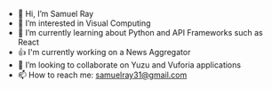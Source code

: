 - 👋 Hi, I’m Samuel Ray
- 👀 I’m interested in Visual Computing
- 🌱 I’m currently learning about Python and API Frameworks such as React
- 👍 I'm currently working on a News Aggregator
- 💞️ I’m looking to collaborate on Yuzu and Vuforia applications
- 📫 How to reach me: samuelray31@gmail.com
